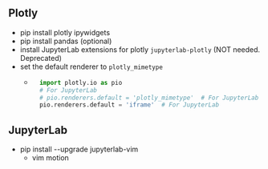 
## Plotly
- pip install plotly ipywidgets 
- pip install pandas (optional)
- install JupyterLab extensions for plotly `jupyterlab-plotly` (NOT needed. Deprecated)
- set the default renderer to `plotly_mimetype`
    - ```python
        import plotly.io as pio
        # For JupyterLab
        # pio.renderers.default = 'plotly_mimetype'  # For JupyterLab
        pio.renderers.default = 'iframe'  # For JupyterLab

        ```

## JupyterLab
- pip install --upgrade jupyterlab-vim
    - vim motion
